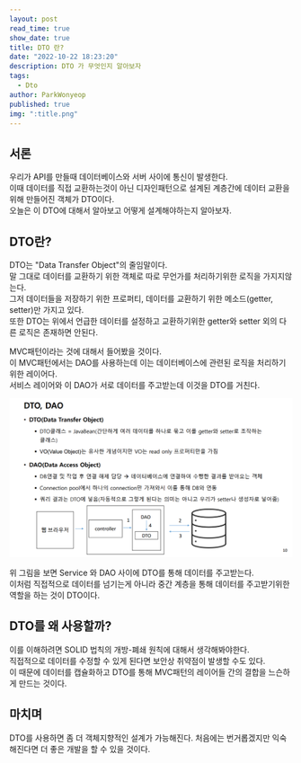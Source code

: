 ```yaml
---
layout: post
read_time: true
show_date: true
title: DTO 란?
date: "2022-10-22 18:23:20"
description: DTO 가 무엇인지 알아보자
tags:
  - Dto
author: ParkWonyeop
published: true
img: ":title.png"
---
```


## 서론

우리가 API를 만들때 데이터베이스와 서버 사이에 통신이 발생한다.  
이때 데이터를 직접 교환하는것이 아닌 디자인패턴으로 설계된 계층간에 데이터 교환을 위해 만들어진 객체가 DTO이다.  
오늘은 이 DTO에 대해서 알아보고 어떻게 설계해야하는지 알아보자.

## DTO란?

DTO는 "Data Transfer Object"의 줄임말이다.  
말 그대로 데이터를 교환하기 위한 객체로 따로 무언가를 처리하기위한 로직을 가지지않는다.  
그저 데이터들을 저장하기 위한 프로퍼티, 데이터를 교환하기 위한 메소드(getter, setter)만 가지고 있다.  
또한 DTO는 위에서 언급한 데이터를 설정하고 교환하기위한 getter와 setter 외의 다른 로직은 존재하면 안된다.

MVC패턴이라는 것에 대해서 들어봤을 것이다.  
이 MVC패턴에서는 DAO를 사용하는데 이는 데이터베이스에 관련된 로직을 처리하기위한 레이어다.  
서비스 레이어와 이 DAO가 서로 데이터를 주고받는데 이것을 DTO를 거친다.

<center><img src="../assets/img/posts/20221022/1.png"></center>

위 그림을 보면 Service 와 DAO 사이에 DTO를 통해 데이터를 주고받는다.  
이처럼 직접적으로 데이터를 넘기는게 아니라 중간 계층을 통해 데이터를 주고받기위한 역할을 하는 것이 DTO이다.

## DTO를 왜 사용할까?

이를 이해하려면 SOLID 법칙의 개방-폐쇄 원칙에 대해서 생각해봐야한다.  
직접적으로 데이터를 수정할 수 있게 된다면 보안상 취약점이 발생할 수도 있다.  
이 때문에 데이터를 캡슐화하고 DTO를 통해 MVC패턴의 레이어들 간의 결합을 느슨하게 만드는 것이다.

## 마치며

DTO를 사용하면 좀 더 객체지향적인 설계가 가능해진다.
처음에는 번거롭겠지만 익숙해진다면 더 좋은 개발을 할 수 있을 것이다.
